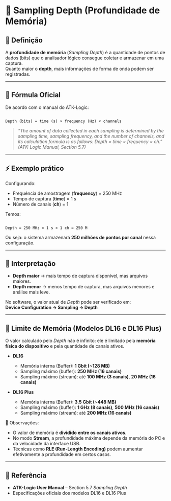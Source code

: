 # 📖 Sampling Depth (Profundidade de Memória)

## 📌 Definição
A **profundidade de memória** (*Sampling Depth*) é a quantidade de pontos de dados (bits) que o analisador lógico consegue coletar e armazenar em uma captura.  
Quanto maior o **depth**, mais informações de forma de onda podem ser registradas.

---

## 🧮 Fórmula Oficial
De acordo com o manual do ATK-Logic:

```

Depth (bits) = time (s) × frequency (Hz) × channels

```


> *“The amount of data collected in each sampling is determined by the sampling time, sampling frequency, and the number of channels, and its calculation formula is as follows: Depth = time × frequency × ch.”*  
*(ATK-Logic Manual, Section 5.7)*

---

## ⚡ Exemplo prático
Configurando:  
- Frequência de amostragem (**frequency**) = 250 MHz  
- Tempo de captura (**time**) = 1 s  
- Número de canais (**ch**) = 1  

Temos:  

```

Depth = 250 MHz × 1 s × 1 ch = 250 M

```


Ou seja: o sistema armazenará **250 milhões de pontos por canal** nessa configuração.

---

## 🎯 Interpretação
- **Depth maior** → mais tempo de captura disponível, mas arquivos maiores.  
- **Depth menor** → menos tempo de captura, mas arquivos menores e análise mais leve.  

No software, o valor atual de *Depth* pode ser verificado em:  
**Device Configuration → Sampling → Depth**

---

## 🧠 Limite de Memória (Modelos DL16 e DL16 Plus)
O valor calculado pelo *Depth* não é infinito: ele é limitado pela **memória física do dispositivo** e pela quantidade de canais ativos.

- **DL16**
  - Memória interna (Buffer): **1 Gbit (~128 MB)**
  - Sampling máximo (buffer): **250 MHz (16 canais)**
  - Sampling máximo (stream): até **100 MHz (3 canais)**, **20 MHz (16 canais)**

- **DL16 Plus**
  - Memória interna (Buffer): **3.5 Gbit (~448 MB)**
  - Sampling máximo (buffer): **1 GHz (8 canais)**, **500 MHz (16 canais)**
  - Sampling máximo (stream): até **200 MHz (16 canais)**

📌 Observações:
- O valor de memória é **dividido entre os canais ativos**.  
- No modo **Stream**, a profundidade máxima depende da memória do PC e da velocidade da interface USB.  
- Técnicas como **RLE (Run-Length Encoding)** podem aumentar efetivamente a profundidade em certos casos.

---

## 📖 Referência
- **ATK-Logic User Manual** – Section 5.7 *Sampling Depth*  
- Especificações oficiais dos modelos DL16 e DL16 Plus


